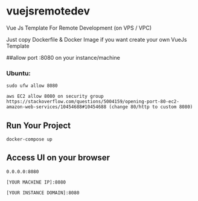 # vuejsremotedev

Vue Js Template For Remote Development (on VPS / VPC)

Just copy Dockerfile & Docker Image if you want create your own VueJs Template

##allow port :8080 on your instance/machine

### Ubuntu:
```
sudo ufw allow 8080

aws EC2 allow 8080 on security group https://stackoverflow.com/questions/5004159/opening-port-80-ec2-amazon-web-services/10454688#10454688 (change 80/http to custom 8080)
```

## Run Your Project
```
docker-compose up
```

## Access UI on your browser
```
0.0.0.0:8080

[YOUR MACHINE IP]:8080

[YOUR INSTANCE DOMAIN]:8080
```
